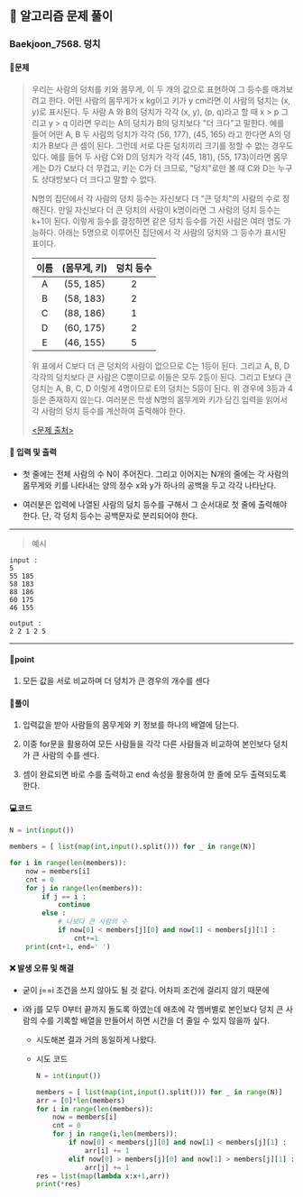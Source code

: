 ## 🐌 알고리즘 문제 풀이

### Baekjoon_7568. 덩치

#### 📒문제

> 우리는 사람의 덩치를 키와 몸무게, 이 두 개의 값으로 표현하여 그 등수를 매겨보려고 한다. 어떤 사람의 몸무게가 x kg이고 키가 y cm라면 이 사람의 덩치는 (x, y)로 표시된다. 두 사람 A 와 B의 덩치가 각각 (x, y), (p, q)라고 할 때 x > p 그리고 y > q 이라면 우리는 A의 덩치가 B의 덩치보다 "더 크다"고 말한다. 예를 들어 어떤 A, B 두 사람의 덩치가 각각 (56, 177), (45, 165) 라고 한다면 A의 덩치가 B보다 큰 셈이 된다. 그런데 서로 다른 덩치끼리 크기를 정할 수 없는 경우도 있다. 예를 들어 두 사람 C와 D의 덩치가 각각 (45, 181), (55, 173)이라면 몸무게는 D가 C보다 더 무겁고, 키는 C가 더 크므로, "덩치"로만 볼 때 C와 D는 누구도 상대방보다 더 크다고 말할 수 없다.
>
> N명의 집단에서 각 사람의 덩치 등수는 자신보다 더 "큰 덩치"의 사람의 수로 정해진다. 만일 자신보다 더 큰 덩치의 사람이 k명이라면 그 사람의 덩치 등수는 k+1이 된다. 이렇게 등수를 결정하면 같은 덩치 등수를 가진 사람은 여러 명도 가능하다. 아래는 5명으로 이루어진 집단에서 각 사람의 덩치와 그 등수가 표시된 표이다.
>
> | 이름 | (몸무게, 키) | 덩치 등수 |
> | :--: | :----------: | :-------: |
> |  A   |  (55, 185)   |     2     |
> |  B   |  (58, 183)   |     2     |
> |  C   |  (88, 186)   |     1     |
> |  D   |  (60, 175)   |     2     |
> |  E   |  (46, 155)   |     5     |
>
> 위 표에서 C보다 더 큰 덩치의 사람이 없으므로 C는 1등이 된다. 그리고 A, B, D 각각의 덩치보다 큰 사람은 C뿐이므로 이들은 모두 2등이 된다. 그리고 E보다 큰 덩치는 A, B, C, D 이렇게 4명이므로 E의 덩치는 5등이 된다. 위 경우에 3등과 4등은 존재하지 않는다. 여러분은 학생 N명의 몸무게와 키가 담긴 입력을 읽어서 각 사람의 덩치 등수를 계산하여 출력해야 한다.
>
> [<문제 출처>](https://www.acmicpc.net/problem/7568)



#### :pushpin: 입력 및 출력

- 첫 줄에는 전체 사람의 수 N이 주어진다. 그리고 이어지는 N개의 줄에는 각 사람의 몸무게와 키를 나타내는 양의 정수 x와 y가 하나의 공백을 두고 각각 나타난다.

- 여러분은 입력에 나열된 사람의 덩치 등수를 구해서 그 순서대로 첫 줄에 출력해야 한다. 단, 각 덩치 등수는 공백문자로 분리되어야 한다.

---

> 예시

```
input :
5
55 185
58 183
88 186
60 175
46 155

output :
2 2 1 2 5
```

----




#### 🚀point

1. 모든 값을 서로 비교하며 더 덩치가 큰 경우의 개수를 센다



#### 🔎풀이

1.  입력값을 받아 사람들의 몸무게와 키 정보를 하나의 배열에 담는다.
    
1.  이중 for문을 활용하여 모든 사람들을 각각 다른 사람들과 비교하여 본인보다 덩치가 큰 사람의 수를 센다.
    
1.  셈이 완료되면 바로 수를 출력하고 end 속성을 활용하여 한 줄에 모두 출력되도록 한다.




#### 💻코드

```python
N = int(input())

members = [ list(map(int,input().split())) for _ in range(N)]

for i in range(len(members)):
    now = members[i]
    cnt = 0
    for j in range(len(members)):
        if j == i :
            continue
        else :
            # 나보다 큰 사람의 수
            if now[0] < members[j][0] and now[1] < members[j][1] :
                cnt+=1
    print(cnt+1, end=' ')
```



#### ❌ 발생 오류 및 해결

- 굳이 j==i 조건을 쓰지 않아도 될 것 같다. 어차피 조건에 걸리지 않기 때문에

- i와 j를 모두 0부터 끝까지 돌도록 하였는데 애초에 각 멤버별로 본인보다 덩치 큰 사람의 수를 기록할 배열을 만들어서 하면 시간을 더 줄일 수 있지 않을까 싶다.

  - 시도해본 결과 거의 동일하게 나왔다.

  - 시도 코드

    ```python
    N = int(input())
    
    members = [ list(map(int,input().split())) for _ in range(N)]
    arr = [0]*len(members)
    for i in range(len(members)):
        now = members[i]
        cnt = 0
        for j in range(i,len(members)):
            if now[0] < members[j][0] and now[1] < members[j][1] :
                arr[i] += 1
            elif now[0] > members[j][0] and now[1] > members[j][1] :
                arr[j] += 1
    res = list(map(lambda x:x+1,arr))
    print(*res)
    ```

    
